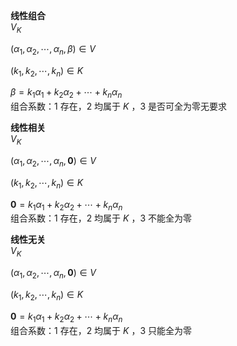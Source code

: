 **线性组合**  
 $V_K$  
  
 $(\alpha_1,\alpha_2,\cdots,\alpha_n,\beta)\in V$  
  
 $(k_1,k_2,\cdots,k_n)\in K$  
  
 $\beta=k_1\alpha_1+k_2\alpha_2+\cdots+k_n\alpha_n$  
组合系数：1 存在，2 均属于 $K$ ，3 是否可全为零无要求  
  
**线性相关**  
 $V_K$  
  
 $(\alpha_1,\alpha_2,\cdots,\alpha_n,\mathbf0)\in V$  
  
 $(k_1,k_2,\cdots,k_n)\in K$  
  
 $\mathbf0=k_1\alpha_1+k_2\alpha_2+\cdots+k_n\alpha_n$  
组合系数：1 存在，2 均属于 $K$ ，3 不能全为零  
  
**线性无关**  
 $V_K$  
  
 $(\alpha_1,\alpha_2,\cdots,\alpha_n,\mathbf0)\in V$  
  
 $(k_1,k_2,\cdots,k_n)\in K$  
  
 $\mathbf0=k_1\alpha_1+k_2\alpha_2+\cdots+k_n\alpha_n$  
组合系数：1 存在，2 均属于 $K$ ，3 只能全为零  
